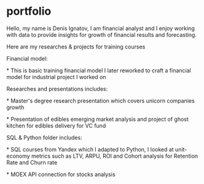 # portfolio
Hello, my name is Denis Ignatov, I am financial analyst and I enjoy working with data to provide insights for growth of financial results and forecasting. 
<p>Here are my researches &amp; projects for training courses<p>

<p>Financial model:<p>
<p>* This is basic training financial model I later reworked to craft a financial model for industrial project I worked on<p>
  
 
<p>Researches and presentations includes:<p>
<p>* Master's degree research presentation which covers unicorn companies growth<p>
<p>* Presentation of edibles emerging market analysis and project of ghost kitchen for edibles delivery for VC fund<p>
  
  
<p>SQL & Python folder includes:<p>
<p>* SQL courses from Yandex which I adapted to Python, I looked at unit-economy metrics such as LTV, ARPU, ROI and Cohort analysis for Retention Rate and Churn rate<p>
<p>* MOEX API connection for stocks analysis<p>

  
  
